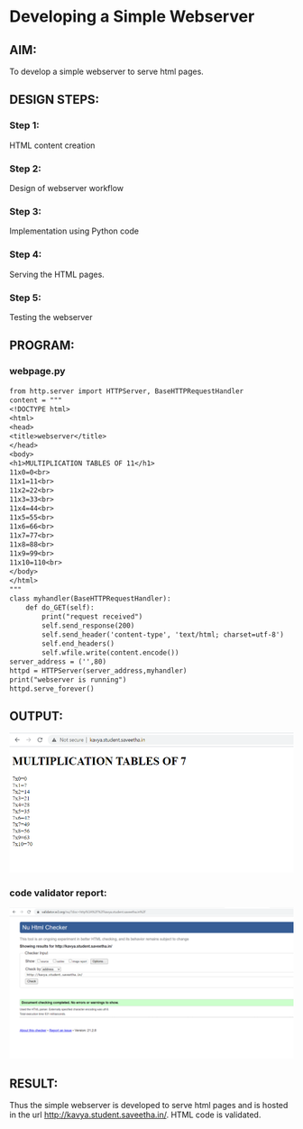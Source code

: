 # Developing a Simple Webserver
## AIM:
To develop a simple webserver to serve html pages.

## DESIGN STEPS:
### Step 1: 
HTML content creation
### Step 2:
Design of webserver workflow
### Step 3:
Implementation using Python code
### Step 4:
Serving the HTML pages.
### Step 5:
Testing the webserver

## PROGRAM:
### webpage.py
```
from http.server import HTTPServer, BaseHTTPRequestHandler
content = """
<!DOCTYPE html>
<html>
<head>
<title>webserver</title>
</head>
<body>
<h1>MULTIPLICATION TABLES OF 11</h1>
11x0=0<br>
11x1=11<br>
11x2=22<br>
11x3=33<br>
11x4=44<br>
11x5=55<br>
11x6=66<br>
11x7=77<br>
11x8=88<br>
11x9=99<br>
11x10=110<br>
</body>
</html>
"""
class myhandler(BaseHTTPRequestHandler):
    def do_GET(self):
        print("request received")
        self.send_response(200)
        self.send_header('content-type', 'text/html; charset=utf-8')
        self.end_headers()
        self.wfile.write(content.encode())
server_address = ('',80)
httpd = HTTPServer(server_address,myhandler)
print("webserver is running")
httpd.serve_forever()
```


## OUTPUT:
![output](./static/img/output.jpg)

### code validator report:
![output](./static/img/report.jpg)

## RESULT:
Thus the simple webserver is developed to serve html pages and is hosted in the url http://kavya.student.saveetha.in/. HTML code is validated.
